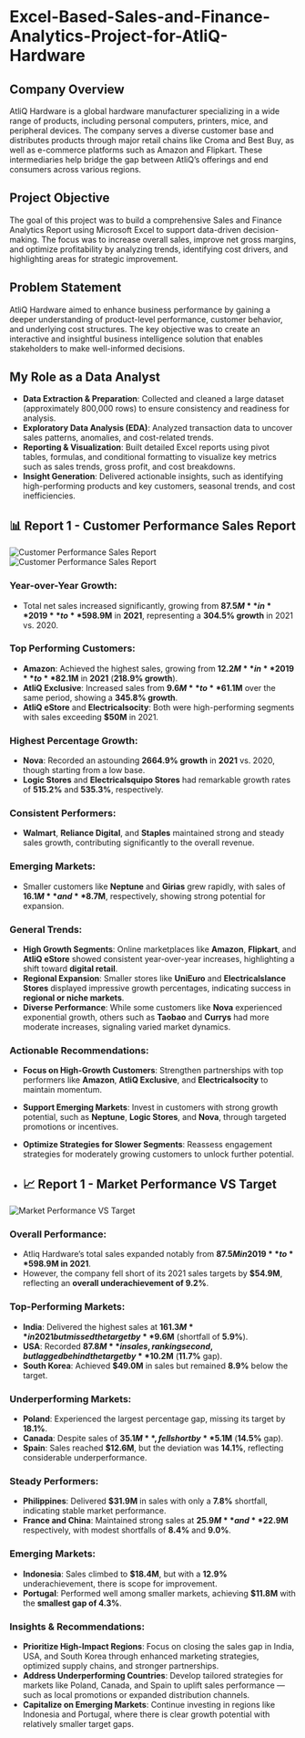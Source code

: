 # Excel-Based-Sales-and-Finance-Analytics-Project-for-AtliQ-Hardware

## **Company Overview**
AtliQ Hardware is a global hardware manufacturer specializing in a wide range of products, including personal computers, printers, mice, and peripheral devices. The company serves a diverse customer base and distributes products through major retail chains like Croma and Best Buy, as well as e-commerce platforms such as Amazon and Flipkart. These intermediaries help bridge the gap between AtliQ’s offerings and end consumers across various regions.

## **Project Objective**
The goal of this project was to build a comprehensive Sales and Finance Analytics Report using Microsoft Excel to support data-driven decision-making. The focus was to increase overall sales, improve net gross margins, and optimize profitability by analyzing trends, identifying cost drivers, and highlighting areas for strategic improvement.

## **Problem Statement**
AtliQ Hardware aimed to enhance business performance by gaining a deeper understanding of product-level performance, customer behavior, and underlying cost structures. The key objective was to create an interactive and insightful business intelligence solution that enables stakeholders to make well-informed decisions.

## **My Role as a Data Analyst**
- **Data Extraction & Preparation**: Collected and cleaned a large dataset (approximately 800,000 rows) to ensure consistency and readiness for analysis.
- **Exploratory Data Analysis (EDA)**: Analyzed transaction data to uncover sales patterns, anomalies, and cost-related trends.
- **Reporting & Visualization**: Built detailed Excel reports using pivot tables, formulas, and conditional formatting to visualize key metrics such as sales trends, gross profit, and cost breakdowns.
- **Insight Generation**: Delivered actionable insights, such as identifying high-performing products and key customers, seasonal trends, and cost inefficiencies.

## 📊 **Report 1 - Customer Performance Sales Report**

![Customer Performance Sales Report](https://github.com/TanishaSood2410/Excel-Based-Sales-and-Finance-Analytics-Project-for-AtliQ-Hardware/blob/main/Customer%20Performance%20Sales%20Report.png)
![Customer Performance Sales Report](https://github.com/TanishaSood2410/Excel-Based-Sales-and-Finance-Analytics-Project-for-AtliQ-Hardware/blob/main/Customer%20Performance%20Sales%20Report_.png)

### **Year-over-Year Growth**:
- Total net sales increased significantly, growing from **$87.5M** in **2019** to **$598.9M** in **2021**, representing a **304.5% growth** in 2021 vs. 2020.

### **Top Performing Customers**:
- **Amazon**: Achieved the highest sales, growing from **$12.2M** in **2019** to **$82.1M** in **2021** (**218.9% growth**).
- **AtliQ Exclusive**: Increased sales from **$9.6M** to **$61.1M** over the same period, showing a **345.8% growth**.
- **AtliQ eStore** and **Electricalsocity**: Both were high-performing segments with sales exceeding **$50M** in 2021.

### **Highest Percentage Growth**:
- **Nova**: Recorded an astounding **2664.9% growth** in **2021** vs. 2020, though starting from a low base.
- **Logic Stores** and **Electricalsquipo Stores** had remarkable growth rates of **515.2%** and **535.3%**, respectively.

### **Consistent Performers**:
- **Walmart**, **Reliance Digital**, and **Staples** maintained strong and steady sales growth, contributing significantly to the overall revenue.

### **Emerging Markets**:
- Smaller customers like **Neptune** and **Girias** grew rapidly, with sales of **$16.1M** and **$8.7M**, respectively, showing strong potential for expansion.

### **General Trends**:
- **High Growth Segments**: Online marketplaces like **Amazon**, **Flipkart**, and **AtliQ eStore** showed consistent year-over-year increases, highlighting a shift toward **digital retail**.
- **Regional Expansion**: Smaller stores like **UniEuro** and **Electricalslance Stores** displayed impressive growth percentages, indicating success in **regional or niche markets**.
- **Diverse Performance**: While some customers like **Nova** experienced exponential growth, others such as **Taobao** and **Currys** had more moderate increases, signaling varied market dynamics.

### **Actionable Recommendations**:
- **Focus on High-Growth Customers**: Strengthen partnerships with top performers like **Amazon**, **AtliQ Exclusive**, and **Electricalsocity** to maintain momentum.
- **Support Emerging Markets**: Invest in customers with strong growth potential, such as **Neptune**, **Logic Stores**, and **Nova**, through targeted promotions or incentives.
- **Optimize Strategies for Slower Segments**: Reassess engagement strategies for moderately growing customers to unlock further potential.

- ## 📈 **Report 1 - Market Performance VS Target**

![Market Performance VS Target]([https://github.com/YourUsername/YourRepoName/raw/main/Screenshot%202024-12-17%20143243.png](https://github.com/TanishaSood2410/Excel-Based-Sales-and-Finance-Analytics-Project-for-AtliQ-Hardware/blob/main/Market%20Performance%20VS%20Target.png))

### **Overall Performance**:
- Atliq Hardware’s total sales expanded notably from **$87.5M in 2019** to **$598.9M in 2021**.
- However, the company fell short of its 2021 sales targets by **$54.9M**, reflecting an **overall underachievement of 9.2%**.

### **Top-Performing Markets**:
- **India**: Delivered the highest sales at **$161.3M** in 2021 but missed the target by **$9.6M** (shortfall of **5.9%**).
- **USA**: Recorded **$87.8M** in sales, ranking second, but lagged behind the target by **$10.2M** (**11.7%** gap).
- **South Korea**: Achieved **$49.0M** in sales but remained **8.9%** below the target.

### **Underperforming Markets**:
- **Poland**: Experienced the largest percentage gap, missing its target by **18.1%**.
- **Canada**: Despite sales of **$35.1M**, fell short by **$5.1M** (**14.5%** gap).
- **Spain**: Sales reached **$12.6M**, but the deviation was **14.1%**, reflecting considerable underperformance.

### **Steady Performers**:
- **Philippines**: Delivered **$31.9M** in sales with only a **7.8%** shortfall, indicating stable market performance.
- **France and China**: Maintained strong sales at **$25.9M** and **$22.9M** respectively, with modest shortfalls of **8.4%** and **9.0%**.

### **Emerging Markets**:
- **Indonesia**: Sales climbed to **$18.4M**, but with a **12.9%** underachievement, there is scope for improvement.
- **Portugal**: Performed well among smaller markets, achieving **$11.8M** with the **smallest gap of 4.3%**.

### **Insights & Recommendations**:
- **Prioritize High-Impact Regions**: Focus on closing the sales gap in India, USA, and South Korea through enhanced marketing strategies, optimized supply chains, and stronger partnerships.
- **Address Underperforming Countries**: Develop tailored strategies for markets like Poland, Canada, and Spain to uplift sales performance — such as local promotions or expanded distribution channels.
- **Capitalize on Emerging Markets**: Continue investing in regions like Indonesia and Portugal, where there is clear growth potential with relatively smaller target gaps.


